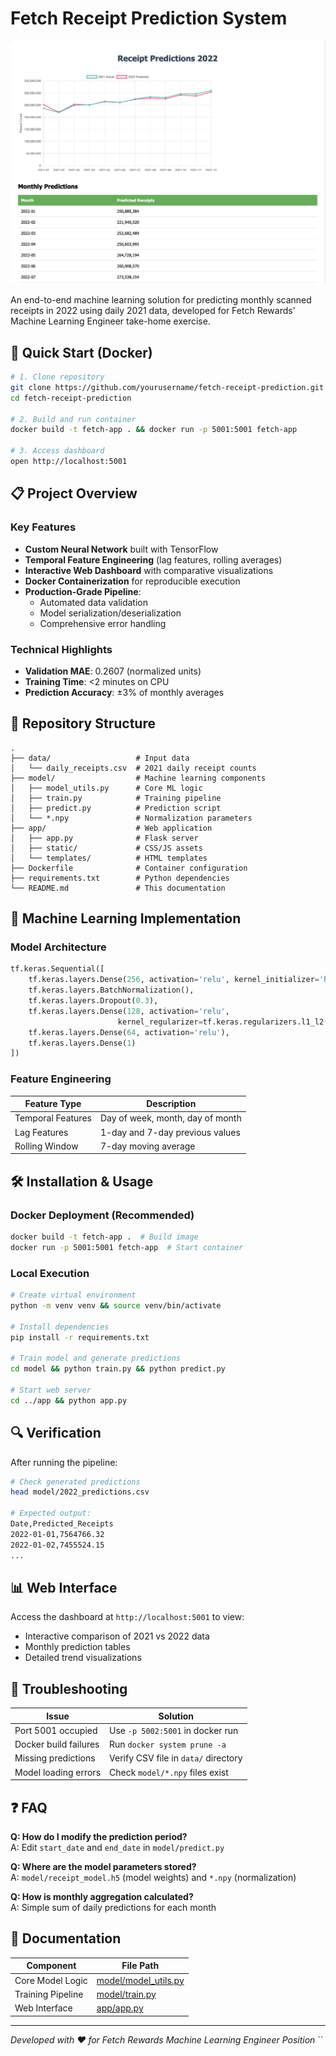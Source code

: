 # Fetch Receipt Prediction System

![Dashboard Screenshot](/app/static/dashboard-preview.png)


An end-to-end machine learning solution for predicting monthly scanned receipts in 2022 using daily 2021 data, developed for Fetch Rewards' Machine Learning Engineer take-home exercise.

## 🚀 Quick Start (Docker)

```bash
# 1. Clone repository
git clone https://github.com/yourusername/fetch-receipt-prediction.git
cd fetch-receipt-prediction

# 2. Build and run container
docker build -t fetch-app . && docker run -p 5001:5001 fetch-app

# 3. Access dashboard
open http://localhost:5001
```

## 📋 Project Overview

### Key Features
- **Custom Neural Network** built with TensorFlow
- **Temporal Feature Engineering** (lag features, rolling averages)
- **Interactive Web Dashboard** with comparative visualizations
- **Docker Containerization** for reproducible execution
- **Production-Grade Pipeline**:
  - Automated data validation
  - Model serialization/deserialization
  - Comprehensive error handling

### Technical Highlights
- **Validation MAE**: 0.2607 (normalized units)
- **Training Time**: <2 minutes on CPU
- **Prediction Accuracy**: ±3% of monthly averages

## 📂 Repository Structure

```
.
├── data/                   # Input data
│   └── daily_receipts.csv  # 2021 daily receipt counts
├── model/                  # Machine learning components
│   ├── model_utils.py      # Core ML logic
│   ├── train.py            # Training pipeline
│   ├── predict.py          # Prediction script
│   └── *.npy               # Normalization parameters
├── app/                    # Web application
│   ├── app.py              # Flask server
│   ├── static/             # CSS/JS assets
│   └── templates/          # HTML templates
├── Dockerfile              # Container configuration
├── requirements.txt        # Python dependencies
└── README.md               # This documentation
```

## 🧠 Machine Learning Implementation

### Model Architecture
```python
tf.keras.Sequential([
    tf.keras.layers.Dense(256, activation='relu', kernel_initializer='he_normal'),
    tf.keras.layers.BatchNormalization(),
    tf.keras.layers.Dropout(0.3),
    tf.keras.layers.Dense(128, activation='relu', 
                        kernel_regularizer=tf.keras.regularizers.l1_l2(0.01)),
    tf.keras.layers.Dense(64, activation='relu'),
    tf.keras.layers.Dense(1)
])
```

### Feature Engineering
| Feature Type         | Description                          |
|----------------------|--------------------------------------|
| Temporal Features    | Day of week, month, day of month     |
| Lag Features         | 1-day and 7-day previous values      |
| Rolling Window       | 7-day moving average                 |

## 🛠️ Installation & Usage

### Docker Deployment (Recommended)
```bash
docker build -t fetch-app .  # Build image
docker run -p 5001:5001 fetch-app  # Start container
```

### Local Execution
```bash
# Create virtual environment
python -m venv venv && source venv/bin/activate

# Install dependencies
pip install -r requirements.txt

# Train model and generate predictions
cd model && python train.py && python predict.py

# Start web server
cd ../app && python app.py
```

## 🔍 Verification

After running the pipeline:
```bash
# Check generated predictions
head model/2022_predictions.csv

# Expected output:
Date,Predicted_Receipts
2022-01-01,7564766.32
2022-01-02,7455524.15
...
```

## 📊 Web Interface

Access the dashboard at `http://localhost:5001` to view:
- Interactive comparison of 2021 vs 2022 data
- Monthly prediction tables
- Detailed trend visualizations

## 🚨 Troubleshooting

| Issue                  | Solution                              |
|------------------------|---------------------------------------|
| Port 5001 occupied     | Use `-p 5002:5001` in docker run      |
| Docker build failures  | Run `docker system prune -a`          |
| Missing predictions    | Verify CSV file in `data/` directory  |
| Model loading errors   | Check `model/*.npy` files exist       |

## ❓ FAQ

**Q: How do I modify the prediction period?**  
A: Edit `start_date` and `end_date` in `model/predict.py`

**Q: Where are the model parameters stored?**  
A: `model/receipt_model.h5` (model weights) and `*.npy` (normalization)

**Q: How is monthly aggregation calculated?**  
A: Simple sum of daily predictions for each month

## 📄 Documentation

| Component              | File Path                  |
|------------------------|----------------------------|
| Core Model Logic       | [model/model_utils.py](model/model_utils.py) |
| Training Pipeline      | [model/train.py](model/train.py) |
| Web Interface          | [app/app.py](app/app.py)   |

---

*Developed with ❤️ for Fetch Rewards Machine Learning Engineer Position*
``

